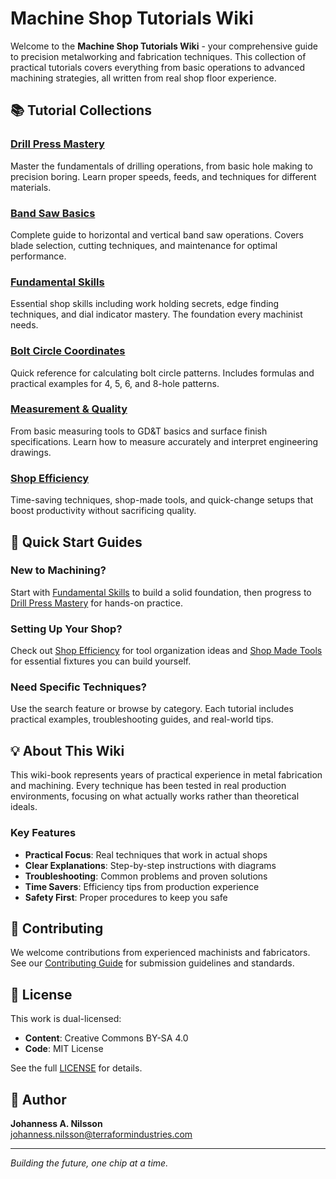 # Machine Shop Tutorials Wiki

Welcome to the **Machine Shop Tutorials Wiki** - your comprehensive guide to
precision metalworking and fabrication techniques. This collection of
practical tutorials covers everything from basic operations to advanced
machining strategies, all written from real shop floor experience.

## 📚 Tutorial Collections

### [Drill Press Mastery](drill_press/)
Master the fundamentals of drilling operations, from basic hole making to
precision boring. Learn proper speeds, feeds, and techniques for different
materials.

### [Band Saw Basics](band_saw/)
Complete guide to horizontal and vertical band saw operations. Covers blade
selection, cutting techniques, and maintenance for optimal performance.

### [Fundamental Skills](fundamentals/)
Essential shop skills including work holding secrets, edge finding
techniques, and dial indicator mastery. The foundation every machinist needs.

### [Bolt Circle Coordinates](bolt_circles/)
Quick reference for calculating bolt circle patterns. Includes formulas and
practical examples for 4, 5, 6, and 8-hole patterns.

### [Measurement & Quality](measurement/)
From basic measuring tools to GD&T basics and surface finish specifications.
Learn how to measure accurately and interpret engineering drawings.

### [Shop Efficiency](shop_efficiency/)
Time-saving techniques, shop-made tools, and quick-change setups that boost
productivity without sacrificing quality.

## 🎯 Quick Start Guides

### New to Machining?
Start with [Fundamental Skills](fundamentals/) to build a solid foundation,
then progress to [Drill Press Mastery](drill_press/) for hands-on practice.

### Setting Up Your Shop?
Check out [Shop Efficiency](shop_efficiency/) for tool organization ideas and
[Shop Made Tools](shop_efficiency/shop_made_tools.md) for essential fixtures
you can build yourself.

### Need Specific Techniques?
Use the search feature or browse by category. Each tutorial includes
practical examples, troubleshooting guides, and real-world tips.

## 💡 About This Wiki

This wiki-book represents years of practical experience in metal fabrication
and machining. Every technique has been tested in real production
environments, focusing on what actually works rather than theoretical
ideals.

### Key Features

- **Practical Focus**: Real techniques that work in actual shops
- **Clear Explanations**: Step-by-step instructions with diagrams
- **Troubleshooting**: Common problems and proven solutions
- **Time Savers**: Efficiency tips from production experience
- **Safety First**: Proper procedures to keep you safe

## 🔧 Contributing

We welcome contributions from experienced machinists and fabricators. See our
[Contributing Guide](about/CONTRIBUTING.md) for submission guidelines and
standards.

## 📄 License

This work is dual-licensed:
- **Content**: Creative Commons BY-SA 4.0
- **Code**: MIT License

See the full [LICENSE](../LICENSE.md) for details.

## 👤 Author

**Johanness A. Nilsson**  
[johanness.nilsson@terraformindustries.com](mailto:johanness.nilsson@terraformindustries.com)

---

*Building the future, one chip at a time.*